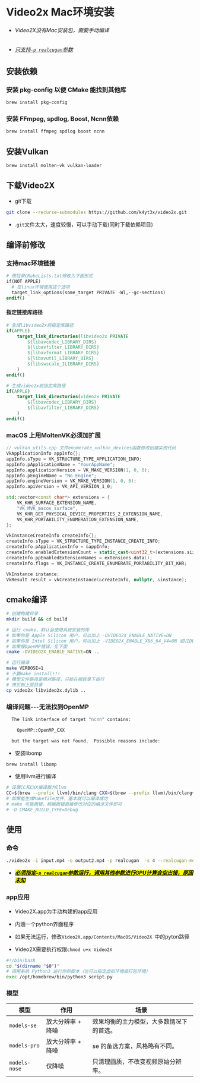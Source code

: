 # Video2x Mac环境安装

- ###### Video2X没有Mac安装包，需要手动编译
- ###### <u>只支持`-p realcugan`参数</u>

## 安装依赖

### 安装 pkg-config 以便 CMake 能找到其他库

```bash
brew install pkg-config
```

### 安装 FFmpeg, spdlog, Boost, Ncnn依赖

```bash
brew install ffmpeg spdlog boost ncnn
```

## 安装Vulkan

```bash
brew install molten-vk vulkan-loader
```

## 下载Video2X

- git下载

```bash
git clone --recurse-submodules https://github.com/k4yt3x/video2x.git
```

- .`git`文件太大，速度较慢，可以手动下载(同时下载依赖项目)

## 编译前修改

### 支持mac环境链接

```makefile
# 根目录CMakeLists.txt修改为下面形式
if(NOT APPLE)
  # 在linux环境使用这个选项
  target_link_options(some_target PRIVATE -Wl,--gc-sections)
endif()
```

#### 指定链接库路径

```cmake
# 生成libvideo2x前指定库路径
if(APPLE)
    target_link_directories(libvideo2x PRIVATE 
        ${libavcodec_LIBRARY_DIRS}
        ${libavfilter_LIBRARY_DIRS}
        ${libavformat_LIBRARY_DIRS}
        ${libavutil_LIBRARY_DIRS}
        ${libswscale_ILIBRARY_DIRS}
    )
endif()
```

```cmake
# 生成video2x前指定库路径    
if(APPLE)
    target_link_directories(video2x PRIVATE 
        ${libavcodec_LIBRARY_DIRS}
        ${libavfilter_LIBRARY_DIRS}
    )
endif()
```

### macOS 上用MoltenVK必须加扩展

```cpp
// vulkan_utils.cpp 文件enumerate_vulkan_devices函数修改创建实例代码
VkApplicationInfo appInfo{};
appInfo.sType = VK_STRUCTURE_TYPE_APPLICATION_INFO;
appInfo.pApplicationName = "YourAppName";
appInfo.applicationVersion = VK_MAKE_VERSION(1, 0, 0);
appInfo.pEngineName = "No Engine";
appInfo.engineVersion = VK_MAKE_VERSION(1, 0, 0);
appInfo.apiVersion = VK_API_VERSION_1_0;

std::vector<const char*> extensions = {
    VK_KHR_SURFACE_EXTENSION_NAME,
    "VK_MVK_macos_surface",
    VK_KHR_GET_PHYSICAL_DEVICE_PROPERTIES_2_EXTENSION_NAME,
    VK_KHR_PORTABILITY_ENUMERATION_EXTENSION_NAME,
};

VkInstanceCreateInfo createInfo{};
createInfo.sType = VK_STRUCTURE_TYPE_INSTANCE_CREATE_INFO;
createInfo.pApplicationInfo = &appInfo;
createInfo.enabledExtensionCount = static_cast<uint32_t>(extensions.size());
createInfo.ppEnabledExtensionNames = extensions.data();
createInfo.flags = VK_INSTANCE_CREATE_ENUMERATE_PORTABILITY_BIT_KHR; 

VkInstance instance;
VkResult result = vkCreateInstance(&createInfo, nullptr, &instance);
```

## cmake编译

```bash
# 创建构建目录
mkdir build && cd build

# 运行 cmake，默认会使用系统安装的库
# 如果你是 Apple Silicon 用户，可以加上 -DVIDEO2X_ENABLE_NATIVE=ON
# 如果你是 Intel Silicon 用户，可以加上 -VIDEO2X_ENABLE_X86_64_V4=ON 或VIDEO2X_ENABLE_X86_64_V3=ON
# 如果报OpenMP错误，见下面
cmake -DVIDEO2X_ENABLE_NATIVE=ON .. 

# 运行编译
make VERBOSE=1
# 不要make install!!!
# 模型文件路径是相对路径，只能在根目录下运行
# 拷贝到上层目录
cp video2x libvideo2x.dylib ..
```

### 编译问题---无法找到OpenMP

```bash
  The link interface of target "ncnn" contains:

    OpenMP::OpenMP_CXX

  but the target was not found.  Possible reasons include:
```

- 安装libomp

```bash
brew install libomp
```

- 使用llvm进行编译

```bash
# 设置CC和CXX编译器为llvm
CC=$(brew --prefix llvm)/bin/clang CXX=$(brew --prefix llvm)/bin/clang++ cmake -DVIDEO2X_ENABLE_NATIVE=ON -DVIDEO2X_USE_EXTERNAL_NCNN=ON  ..
# 如果能生成Makefile文件，基本就可以编译成功
# make 可能报错，根据报错直接修改对应的编译文件即可
# -D CMAKE_BUILD_TYPE=Debug
```

## 使用

### 命令

```bash
./video2x -i input.mp4 -o output2.mp4 -p realcugan  -s 4 --realcugan-model models-se
```

- ***<u><mark>必须指定`-p realcugan`参数运行，调用其他参数进行GPU计算会空出错，原因未知</mark></u>***

### app应用

- Video2X.app为手动构建的app应用

- 内涵一个python界面程序

- 如果无法运行，修改`Video2X.app/Contents/MacOS/Video2X `中的pyton路径

- Video2X需要执行权限`chmod u+x Video2X`

```bash
#!/bin/bash
cd "$(dirname "$0")"
# 调用系统 Python3 运行你的脚本（也可以指定虚拟环境或打包环境）
exec /opt/homebrew/bin/python3 script.py
```

### 模型

| 模型            | 作用         | 场景                   |
| ------------- | ---------- | -------------------- |
| `models-se`   | 放大分辨率 + 降噪 | 效果均衡的主力模型，大多数情况下的首选。 |
| `models-pro`  | 放大分辨率 + 降噪 | se 的备选方案，风格略有不同。     |
| `models-nose` | 仅降噪        | 只清理画质，不改变视频原始分辨率。    |
